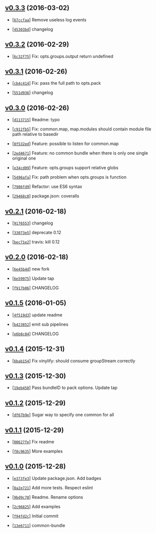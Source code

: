 <!-- 44a15a1 1456908550000 -->

## [v0.3.3](https://github.com/reducejs/common-bundle/commit/44a15a1) (2016-03-02)

* [[`67ccfaa`](https://github.com/reducejs/common-bundle/commit/67ccfaa)] Remove useless log events

* [[`45303bd`](https://github.com/reducejs/common-bundle/commit/45303bd)] changelog

## [v0.3.2](https://github.com/reducejs/common-bundle/commit/eb76449) (2016-02-29)

* [[`6c32f75`](https://github.com/reducejs/common-bundle/commit/6c32f75)] Fix: opts.groups.output return undefined

## [v0.3.1](https://github.com/reducejs/common-bundle/commit/c30dd73) (2016-02-26)

* [[`cb4c414`](https://github.com/reducejs/common-bundle/commit/cb4c414)] Fix: pass the full path to opts.pack

* [[`551d936`](https://github.com/reducejs/common-bundle/commit/551d936)] changelog

## [v0.3.0](https://github.com/reducejs/common-bundle/commit/6078001) (2016-02-26)

* [[`d113715`](https://github.com/reducejs/common-bundle/commit/d113715)] Readme: typo

* [[`c912fb5`](https://github.com/reducejs/common-bundle/commit/c912fb5)] Fix: common.map, map.modules should contain module file path relative to basedir

* [[`8f532ed`](https://github.com/reducejs/common-bundle/commit/8f532ed)] Feature: possible to listen for common.map

* [[`2ed4671`](https://github.com/reducejs/common-bundle/commit/2ed4671)] Feature: no common bundle when there is only one single original one

* [[`e34cd09`](https://github.com/reducejs/common-bundle/commit/e34cd09)] Feature: opts.groups support relative globs

* [[`5496afa`](https://github.com/reducejs/common-bundle/commit/5496afa)] Fix: path problem when opts.groups is function

* [[`7986fd9`](https://github.com/reducejs/common-bundle/commit/7986fd9)] Refactor: use ES6 syntax

* [[`29468c0`](https://github.com/reducejs/common-bundle/commit/29468c0)] package.json: coveralls

## [v0.2.1](https://github.com/reducejs/common-bundle/commit/54e55c8) (2016-02-18)

* [[`9176553`](https://github.com/reducejs/common-bundle/commit/9176553)] changelog

* [[`33073e5`](https://github.com/reducejs/common-bundle/commit/33073e5)] deprecate 0.12

* [[`bec71e2`](https://github.com/reducejs/common-bundle/commit/bec71e2)] travis: kill 0.12

## [v0.2.0](https://github.com/reducejs/common-bundle/commit/c5704b6) (2016-02-18)

* [[`6e45b4d`](https://github.com/reducejs/common-bundle/commit/6e45b4d)] new fork

* [[`6e59975`](https://github.com/reducejs/common-bundle/commit/6e59975)] Update tap

* [[`f917b06`](https://github.com/reducejs/common-bundle/commit/f917b06)] CHANGELOG

## [v0.1.5](https://github.com/reducejs/common-bundle/commit/b70575a) (2016-01-05)

* [[`4f519d3`](https://github.com/reducejs/common-bundle/commit/4f519d3)] update readme

* [[`b423852`](https://github.com/reducejs/common-bundle/commit/b423852)] emit sub pipelines

* [[`e6b8c84`](https://github.com/reducejs/common-bundle/commit/e6b8c84)] CHANGELOG

## [v0.1.4](https://github.com/reducejs/common-bundle/commit/80a377b) (2015-12-31)

* [[`6bab154`](https://github.com/reducejs/common-bundle/commit/6bab154)] Fix vinylify: should consume groupStream correctly

## [v0.1.3](https://github.com/reducejs/common-bundle/commit/2b0956b) (2015-12-30)

* [[`19eb458`](https://github.com/reducejs/common-bundle/commit/19eb458)] Pass bundleID to pack options. Update tap

## [v0.1.2](https://github.com/reducejs/common-bundle/commit/c28f20b) (2015-12-29)

* [[`df67b9e`](https://github.com/reducejs/common-bundle/commit/df67b9e)] Sugar way to specify one common for all

## [v0.1.1](https://github.com/reducejs/common-bundle/commit/fedc6e5) (2015-12-29)

* [[`00627fe`](https://github.com/reducejs/common-bundle/commit/00627fe)] Fix readme

* [[`f8c9635`](https://github.com/reducejs/common-bundle/commit/f8c9635)] More examples

## [v0.1.0](https://github.com/reducejs/common-bundle/commit/a11ca01) (2015-12-28)

* [[`e373fe3`](https://github.com/reducejs/common-bundle/commit/e373fe3)] Update package.json. Add badges

* [[`8a2e721`](https://github.com/reducejs/common-bundle/commit/8a2e721)] Add more tests. Respect eslint

* [[`9bd9c78`](https://github.com/reducejs/common-bundle/commit/9bd9c78)] Readme. Rename options

* [[`2c96825`](https://github.com/reducejs/common-bundle/commit/2c96825)] Add examples

* [[`f94fd2c`](https://github.com/reducejs/common-bundle/commit/f94fd2c)] Initial commit

* [[`13e6711`](https://github.com/reducejs/common-bundle/commit/13e6711)] common-bundle

